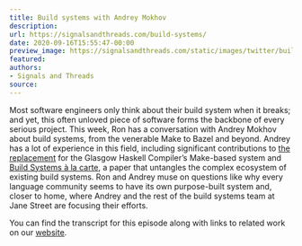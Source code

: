 ```yaml
---
title: Build systems with Andrey Mokhov
description:
url: https://signalsandthreads.com/build-systems/
date: 2020-09-16T15:55:47-00:00
preview_image: https://signalsandthreads.com/static/images/twitter/build_systems.png
featured:
authors:
- Signals and Threads
source:
---
```


<p>Most software engineers only think about their build system when it breaks; and yet, this often unloved piece of software forms the backbone of every serious project. This week, Ron has a conversation with Andrey Mokhov about build systems, from the venerable Make to Bazel and beyond. Andrey has a lot of experience in this field, including significant contributions to <a href="https://gitlab.haskell.org/ghc/ghc/-/wikis/building/hadrian">the replacement</a> for the Glasgow Haskell Compiler&rsquo;s Make-based system and <a href="https://www.cambridge.org/core/journals/journal-of-functional-programming/article/build-systems-a-la-carte-theory-and-practice/097CE52C750E69BD16B78C318754C7A4">Build Systems &agrave; la carte</a>, a paper that untangles the complex ecosystem of existing build systems. Ron and Andrey muse on questions like why every language community seems to have its own purpose-built system and, closer to home, where Andrey and the rest of the build systems team at Jane Street are focusing their efforts.</p><p>You can find the transcript for this episode along with links to related work on our <a href="https://signalsandthreads.com/build-systems - [1 Client error: Timeout was reached]">website</a>.</p>

